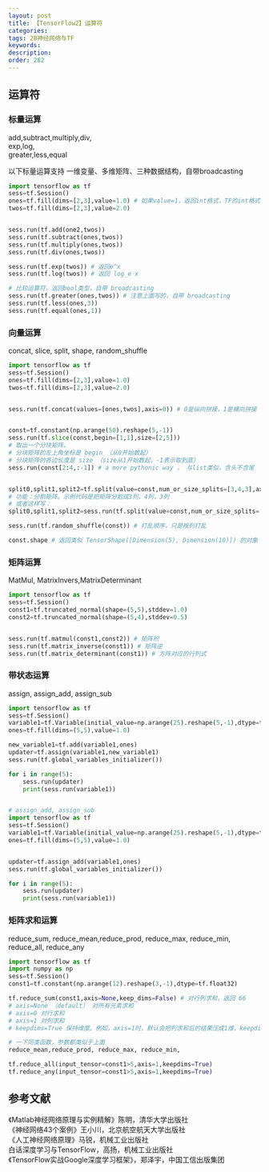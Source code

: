 ```yaml
---
layout: post
title: 【TensorFlow2】运算符
categories:
tags: 2B神经网络与TF
keywords:
description:
order: 282
---
```


## 运算符
### 标量运算
add,subtract,multiply,div,  
exp,log,  
greater,less,equal  


以下标量运算支持 一维变量、多维矩阵、三种数据结构，自带broadcasting
```py
import tensorflow as tf
sess=tf.Session()
ones=tf.fill(dims=[2,3],value=1.0) # 如果value=1，返回int格式，TF的int格式和float格式不能直接运算
twos=tf.fill(dims=[2,3],value=2.0)


sess.run(tf.add(one2,twos))
sess.run(tf.subtract(ones,twos))
sess.run(tf.multiply(ones,twos))
sess.run(tf.div(ones,twos))

sess.run(tf.exp(twos)) # 返回e^x
sess.run(tf.log(twos)) # 返回 log_e x

# 比较运算符，返回bool类型，自带 broadcasting
sess.run(tf.greater(ones,twos)) # 注意上面写的，自带 broadcasting
sess.run(tf.less(ones,3))
sess.run(tf.equal(ones,1))
```

### 向量运算
concat, slice, split, shape, random_shuffle
```py
import tensorflow as tf
sess=tf.Session()
ones=tf.fill(dims=[2,3],value=1.0)
twos=tf.fill(dims=[2,3],value=2.0)


sess.run(tf.concat(values=[ones,twos],axis=0)) # 0是纵向拼接，1是横向拼接


const=tf.constant(np.arange(50).reshape(5,-1))
sess.run(tf.slice(const,begin=[1,1],size=[2,5]))
# 取出一个分块矩阵，
# 分块矩阵的左上角坐标是 begin （从0开始数起）
# 分块矩阵的各边长度是 size （size从1开始数起，-1表示取到底）
sess.run(const[2:4,:-1]) # a more pythonic way ， 与list类似，含头不含尾


split0,split1,split2=tf.split(value=const,num_or_size_splits=[3,4,3],axis=1)
# 功能：分割矩阵。示例代码是把矩阵分割成3列，4列，3列
# 或者这样写：
split0,split1,split2=sess.run(tf.split(value=const,num_or_size_splits=[3,4,3],axis=1))

sess.run(tf.random_shuffle(const)) # 打乱顺序，只是按列打乱

const.shape # 返回类似 TensorShape([Dimension(5), Dimension(10)]) 的对象
```



### 矩阵运算
MatMul, MatrixInvers,MatrixDeterminant
```py
import tensorflow as tf
sess=tf.Session()
const1=tf.truncated_normal(shape=(5,5),stddev=1.0)
const2=tf.truncated_normal(shape=(5,4),stddev=0.5)


sess.run(tf.matmul(const1,const2)) # 矩阵积
sess.run(tf.matrix_inverse(const1)) # 矩阵逆
sess.run(tf.matrix_determinant(const1)) # 方阵对应的行列式
```
### 带状态运算
assign, assign_add, assign_sub
```py
import tensorflow as tf
sess=tf.Session()
variable1=tf.Variable(initial_value=np.arange(25).reshape(5,-1),dtype=tf.float32)
ones=tf.fill(dims=(5,5),value=1.0)

new_variable1=tf.add(variable1,ones)
updater=tf.assign(variable1,new_variable1)
sess.run(tf.global_variables_initializer())

for i in range(5):
    sess.run(updater)
    print(sess.run(variable1))


# assign_add, assign_sub
import tensorflow as tf
sess=tf.Session()
variable1=tf.Variable(initial_value=np.arange(25).reshape(5,-1),dtype=tf.float32)
ones=tf.fill(dims=(5,5),value=1.0)


updater=tf.assign_add(variable1,ones)
sess.run(tf.global_variables_initializer())

for i in range(5):
    sess.run(updater)
    print(sess.run(variable1))
```


### 矩阵求和运算
reduce_sum, reduce_mean,reduce_prod, reduce_max, reduce_min,  
reduce_all, reduce_any
```py
import tensorflow as tf
import numpy as np
sess=tf.Session()
const1=tf.constant(np.arange(12).reshape(3,-1),dtype=tf.float32)

tf.reduce_sum(const1,axis=None,keep_dims=False) # 对行列求和，返回 66
# axis=None （default） 对所有元素求和
# axis=0 对行求和
# axis=1 对列求和
# keepdims=True 保持维度。例如，axis=1时，默认会把列求和后的结果压成1维，keepdims=True 保证结果的维度和 input_tensor 保持一致

# 一下同类函数，参数都类似于上面
reduce_mean,reduce_prod, reduce_max, reduce_min,

tf.reduce_all(input_tensor=const1>5,axis=1,keepdims=True)
tf.reduce_any(input_tensor=const1>5,axis=1,keepdims=True)
```




## 参考文献
《Matlab神经网络原理与实例精解》陈明，清华大学出版社   
《神经网络43个案例》王小川，北京航空航天大学出版社  
《人工神经网络原理》马锐，机械工业出版社  
白话深度学习与TensorFlow，高扬，机械工业出版社  
《TensorFlow实战Google深度学习框架》，郑泽宇，中国工信出版集团  
